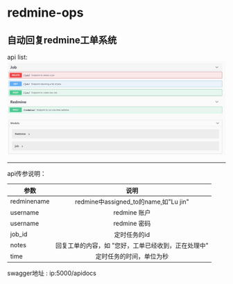 # redmine-ops
自动回复redmine工单系统   
---------
api list:
![swagger](img/swagger.jpg)

----------
api传参说明：  

参数|说明
--|:--:
redminename|redmine中assigned_to的name,如"Lu jin"
username|redmine 账户
username|redmine 密码
job_id|定时任务的id
notes|回复工单的内容，如 "您好，工单已经收到，正在处理中"
time|定时任务的时间，单位为秒



swagger地址 : ip:5000/apidocs
